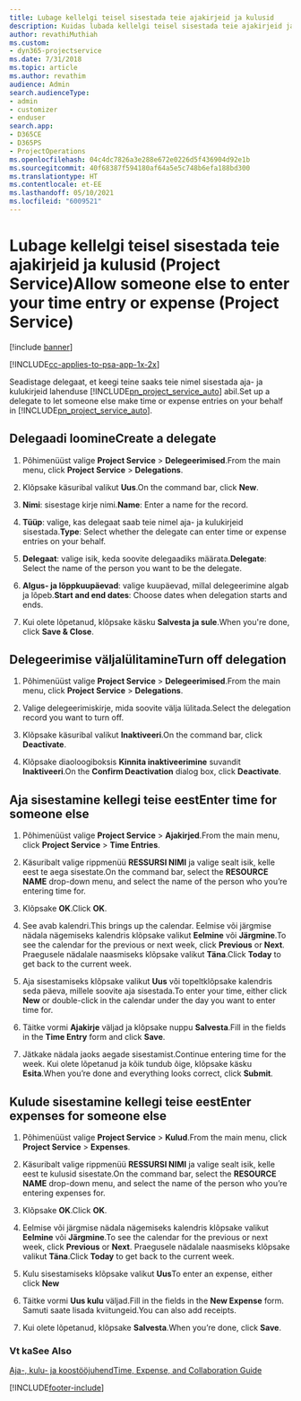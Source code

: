 ```yaml
---
title: Lubage kellelgi teisel sisestada teie ajakirjeid ja kulusid
description: Kuidas lubada kellelgi teisel sisestada teie ajakirjeid ja kulusid Project Service’is?
author: revathiMuthiah
ms.custom:
- dyn365-projectservice
ms.date: 7/31/2018
ms.topic: article
ms.author: revathim
audience: Admin
search.audienceType:
- admin
- customizer
- enduser
search.app:
- D365CE
- D365PS
- ProjectOperations
ms.openlocfilehash: 04c4dc7826a3e288e672e0226d5f436904d92e1b
ms.sourcegitcommit: 40f68387f594180af64a5e5c748b6efa188bd300
ms.translationtype: HT
ms.contentlocale: et-EE
ms.lasthandoff: 05/10/2021
ms.locfileid: "6009521"
---
```

# <a name="allow-someone-else-to-enter-your-time-entry-or-expense-project-service"></a><span data-ttu-id="e6651-103">Lubage kellelgi teisel sisestada teie ajakirjeid ja kulusid (Project Service)</span><span class="sxs-lookup"><span data-stu-id="e6651-103">Allow someone else to enter your time entry or expense (Project Service)</span></span>

[!include [banner](../includes/psa-now-project-operations.md)]

[!INCLUDE[cc-applies-to-psa-app-1x-2x](../includes/cc-applies-to-psa-app-1x-2x.md)]

<span data-ttu-id="e6651-104">Seadistage delegaat, et keegi teine saaks teie nimel sisestada aja- ja kulukirjeid lahenduse [!INCLUDE[pn_project_service_auto](../includes/pn-project-service-auto.md)] abil.</span><span class="sxs-lookup"><span data-stu-id="e6651-104">Set up a delegate to let someone else make time or expense entries on your behalf in [!INCLUDE[pn_project_service_auto](../includes/pn-project-service-auto.md)].</span></span>  
  
## <a name="create-a-delegate"></a><span data-ttu-id="e6651-105">Delegaadi loomine</span><span class="sxs-lookup"><span data-stu-id="e6651-105">Create a delegate</span></span>  
  
1.  <span data-ttu-id="e6651-106">Põhimenüüst valige **Project Service** > **Delegeerimised**.</span><span class="sxs-lookup"><span data-stu-id="e6651-106">From the main menu, click **Project Service** > **Delegations**.</span></span>  
  
2.  <span data-ttu-id="e6651-107">Klõpsake käsuribal valikut **Uus**.</span><span class="sxs-lookup"><span data-stu-id="e6651-107">On the command bar, click **New**.</span></span>  
  
3. <span data-ttu-id="e6651-108">**Nimi**: sisestage kirje nimi.</span><span class="sxs-lookup"><span data-stu-id="e6651-108">**Name**: Enter a name for the record.</span></span>  
  
4. <span data-ttu-id="e6651-109">**Tüüp**: valige, kas delegaat saab teie nimel aja- ja kulukirjeid sisestada.</span><span class="sxs-lookup"><span data-stu-id="e6651-109">**Type**: Select whether the delegate can enter time or expense entries on your behalf.</span></span>  
  
5. <span data-ttu-id="e6651-110">**Delegaat**: valige isik, keda soovite delegaadiks määrata.</span><span class="sxs-lookup"><span data-stu-id="e6651-110">**Delegate**: Select the name of the person you want to be the delegate.</span></span>  
  
6. <span data-ttu-id="e6651-111">**Algus- ja lõppkuupäevad**: valige kuupäevad, millal delegeerimine algab ja lõpeb.</span><span class="sxs-lookup"><span data-stu-id="e6651-111">**Start and end dates**: Choose dates when delegation starts and ends.</span></span>  
  
7.  <span data-ttu-id="e6651-112">Kui olete lõpetanud, klõpsake käsku **Salvesta ja sule**.</span><span class="sxs-lookup"><span data-stu-id="e6651-112">When you're done, click **Save & Close**.</span></span>  
  
## <a name="turn-off-delegation"></a><span data-ttu-id="e6651-113">Delegeerimise väljalülitamine</span><span class="sxs-lookup"><span data-stu-id="e6651-113">Turn off delegation</span></span>  
  
1.  <span data-ttu-id="e6651-114">Põhimenüüst valige **Project Service** > **Delegeerimised**.</span><span class="sxs-lookup"><span data-stu-id="e6651-114">From the main menu, click **Project Service** > **Delegations**.</span></span>  
  
2.  <span data-ttu-id="e6651-115">Valige delegeerimiskirje, mida soovite välja lülitada.</span><span class="sxs-lookup"><span data-stu-id="e6651-115">Select the delegation record you want to turn off.</span></span>  
  
3.  <span data-ttu-id="e6651-116">Klõpsake käsuribal valikut **Inaktiveeri**.</span><span class="sxs-lookup"><span data-stu-id="e6651-116">On the command bar, click **Deactivate**.</span></span>  
  
4.  <span data-ttu-id="e6651-117">Klõpsake diaoloogiboksis **Kinnita inaktiveerimine** suvandit **Inaktiveeri**.</span><span class="sxs-lookup"><span data-stu-id="e6651-117">On the **Confirm Deactivation** dialog box, click **Deactivate**.</span></span>  
  
## <a name="enter-time-for-someone-else"></a><span data-ttu-id="e6651-118">Aja sisestamine kellegi teise eest</span><span class="sxs-lookup"><span data-stu-id="e6651-118">Enter time for someone else</span></span>  
  
1.  <span data-ttu-id="e6651-119">Põhimenüüst valige **Project Service** > **Ajakirjed**.</span><span class="sxs-lookup"><span data-stu-id="e6651-119">From the main menu, click **Project Service** > **Time Entries**.</span></span>  
  
2.  <span data-ttu-id="e6651-120">Käsuribalt valige rippmenüü **RESSURSI NIMI** ja valige sealt isik, kelle eest te aega sisestate.</span><span class="sxs-lookup"><span data-stu-id="e6651-120">On the command bar, select the **RESOURCE NAME** drop-down menu, and select the name of the person who you’re entering time for.</span></span>  
  
3.  <span data-ttu-id="e6651-121">Klõpsake **OK**.</span><span class="sxs-lookup"><span data-stu-id="e6651-121">Click **OK**.</span></span>  
  
4.  <span data-ttu-id="e6651-122">See avab kalendri.</span><span class="sxs-lookup"><span data-stu-id="e6651-122">This brings up the calendar.</span></span> <span data-ttu-id="e6651-123">Eelmise või järgmise nädala nägemiseks kalendris klõpsake valikut **Eelmine** või **Järgmine**.</span><span class="sxs-lookup"><span data-stu-id="e6651-123">To see the calendar for the previous or next week, click **Previous** or **Next**.</span></span> <span data-ttu-id="e6651-124">Praegusele nädalale naasmiseks klõpsake valikut **Täna**.</span><span class="sxs-lookup"><span data-stu-id="e6651-124">Click **Today** to get back to the current week.</span></span>  
  
5.  <span data-ttu-id="e6651-125">Aja sisestamiseks klõpsake valikut **Uus** või topeltklõpsake kalendris seda päeva, millele soovite aja sisestada.</span><span class="sxs-lookup"><span data-stu-id="e6651-125">To enter your time, either click **New** or double-click in the calendar under the day you want to enter time for.</span></span>  
  
6.  <span data-ttu-id="e6651-126">Täitke vormi **Ajakirje** väljad ja klõpsake nuppu **Salvesta**.</span><span class="sxs-lookup"><span data-stu-id="e6651-126">Fill in the fields in the **Time Entry** form and click **Save**.</span></span>  
  
7.  <span data-ttu-id="e6651-127">Jätkake nädala jaoks aegade sisestamist.</span><span class="sxs-lookup"><span data-stu-id="e6651-127">Continue entering time for the week.</span></span> <span data-ttu-id="e6651-128">Kui olete lõpetanud ja kõik tundub õige, klõpsake käsku **Esita**.</span><span class="sxs-lookup"><span data-stu-id="e6651-128">When you’re done and everything looks correct, click **Submit**.</span></span>  
  
## <a name="enter-expenses-for-someone-else"></a><span data-ttu-id="e6651-129">Kulude sisestamine kellegi teise eest</span><span class="sxs-lookup"><span data-stu-id="e6651-129">Enter expenses for someone else</span></span>  
  
1.  <span data-ttu-id="e6651-130">Põhimenüüst valige **Project Service** > **Kulud**.</span><span class="sxs-lookup"><span data-stu-id="e6651-130">From the main menu, click **Project Service** > **Expenses**.</span></span>  
  
2.  <span data-ttu-id="e6651-131">Käsuribalt valige rippmenüü **RESSURSI NIMI** ja valige sealt isik, kelle eest te kulusid sisestate.</span><span class="sxs-lookup"><span data-stu-id="e6651-131">On the command bar, select the **RESOURCE NAME** drop-down menu, and select the name of the person who you’re entering expenses for.</span></span>  
  
3.  <span data-ttu-id="e6651-132">Klõpsake **OK**.</span><span class="sxs-lookup"><span data-stu-id="e6651-132">Click **OK**.</span></span>  
  
4.  <span data-ttu-id="e6651-133">Eelmise või järgmise nädala nägemiseks kalendris klõpsake valikut **Eelmine** või **Järgmine**.</span><span class="sxs-lookup"><span data-stu-id="e6651-133">To see the calendar for the previous or next week, click **Previous** or **Next**.</span></span> <span data-ttu-id="e6651-134">Praegusele nädalale naasmiseks klõpsake valikut **Täna**.</span><span class="sxs-lookup"><span data-stu-id="e6651-134">Click **Today** to get back to the current week.</span></span>  
  
5.  <span data-ttu-id="e6651-135">Kulu sisestamiseks klõpsake valikut **Uus**</span><span class="sxs-lookup"><span data-stu-id="e6651-135">To enter an expense, either click **New**</span></span>  
  
6.  <span data-ttu-id="e6651-136">Täitke vormi **Uus kulu** väljad.</span><span class="sxs-lookup"><span data-stu-id="e6651-136">Fill in the fields in the **New Expense** form.</span></span> <span data-ttu-id="e6651-137">Samuti saate lisada kviitungeid.</span><span class="sxs-lookup"><span data-stu-id="e6651-137">You can also add receipts.</span></span>  
  
7.  <span data-ttu-id="e6651-138">Kui olete lõpetanud, klõpsake **Salvesta**.</span><span class="sxs-lookup"><span data-stu-id="e6651-138">When you’re done, click **Save**.</span></span>  
  
### <a name="see-also"></a><span data-ttu-id="e6651-139">Vt ka</span><span class="sxs-lookup"><span data-stu-id="e6651-139">See Also</span></span>  
 [<span data-ttu-id="e6651-140">Aja-, kulu- ja koostööjuhend</span><span class="sxs-lookup"><span data-stu-id="e6651-140">Time, Expense, and Collaboration Guide</span></span>](../psa/time-expense-collaboration-guide.md)


[!INCLUDE[footer-include](../includes/footer-banner.md)]
